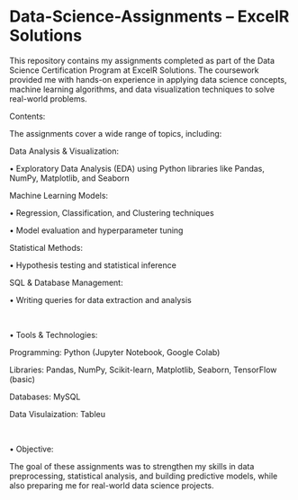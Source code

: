 # Data-Science-Assignments – ExcelR Solutions

This repository contains my assignments completed as part of the Data Science Certification Program at ExcelR Solutions. The coursework provided me with hands-on experience in applying data science concepts, machine learning algorithms, and data visualization techniques to solve real-world problems.

Contents:

The assignments cover a wide range of topics, including:

Data Analysis & Visualization:

   • Exploratory Data Analysis (EDA) using Python libraries like Pandas, NumPy, Matplotlib, and Seaborn

Machine Learning Models:

   • Regression, Classification, and Clustering techniques

   • Model evaluation and hyperparameter tuning

Statistical Methods:

   • Hypothesis testing and statistical inference

SQL & Database Management:

   • Writing queries for data extraction and analysis

<br>

• Tools & Technologies:

Programming: Python (Jupyter Notebook, Google Colab)

Libraries: Pandas, NumPy, Scikit-learn, Matplotlib, Seaborn, TensorFlow (basic)

Databases: MySQL

Data Visulaization: Tableu

<br>

• Objective:

The goal of these assignments was to strengthen my skills in data preprocessing, statistical analysis, and building predictive models, while also preparing me for real-world data science projects.



